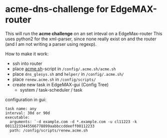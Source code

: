# acme-dns-challenge for EdgeMAX-router

This will run the **acme challenge** on an set inteval on a EdgeMax-router
This uses python2 for the xml-parser, since none really exist on and the router
(and I am not writing a parser using regexp).

How to make it work:

- ssh into router
- place [acme.sh](https://github.com/Neilpang/acme.sh)-script in `/config/.acme.sh/acme.sh`
- place `dns_glesys.sh` and `helper/` in `/config/.acme.sh/`
- place `renew.acme.sh` in `/config/scripts/`
- create new task in EdgeMAX-gui (Config Tree)
  - system / task-scheduler / task

configuration in gui:

```
task name: any
interval: 30d or 90d
executable:
  arguments: `-d example.com -d *.example.com -u cl11223 -k 00112233445566778899aabbccddeeff00112233
  path: /config/scripts/renew.acme.sh
```
